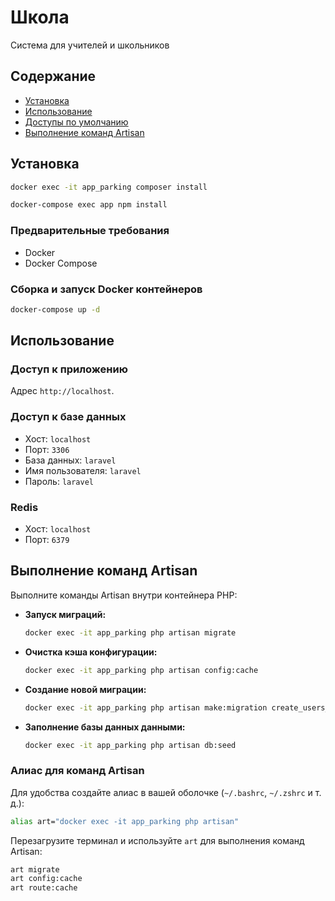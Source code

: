 # Школа

Система для учителей и школьников

## Содержание

- [Установка](#установка)
- [Использование](#использование)
- [Доступы по умолчанию](#доступы-по-умолчанию)
- [Выполнение команд Artisan](#выполнение-команд-artisan)

## Установка
```bash
docker exec -it app_parking composer install
```
```bash
docker-compose exec app npm install
```
### Предварительные требования

- Docker
- Docker Compose

### Сборка и запуск Docker контейнеров

```bash
docker-compose up -d
```

## Использование

### Доступ к приложению

Адрес `http://localhost`.

### Доступ к базе данных

- Хост: `localhost`
- Порт: `3306`
- База данных: `laravel`
- Имя пользователя: `laravel`
- Пароль: `laravel`

### Redis

- Хост: `localhost`
- Порт: `6379`

## Выполнение команд Artisan

Выполните команды Artisan внутри контейнера PHP:

- **Запуск миграций:**
  ```bash
  docker exec -it app_parking php artisan migrate
  ```

- **Очистка кэша конфигурации:**
  ```bash
  docker exec -it app_parking php artisan config:cache
  ```

- **Создание новой миграции:**
  ```bash
  docker exec -it app_parking php artisan make:migration create_users_table
  ```

- **Заполнение базы данных данными:**
  ```bash
  docker exec -it app_parking php artisan db:seed
  ```

### Алиас для команд Artisan

Для удобства создайте алиас в вашей оболочке (`~/.bashrc`, `~/.zshrc` и т. д.):

```bash
alias art="docker exec -it app_parking php artisan"
```

Перезагрузите терминал и используйте `art` для выполнения команд Artisan:

```bash
art migrate
art config:cache
art route:cache
```
